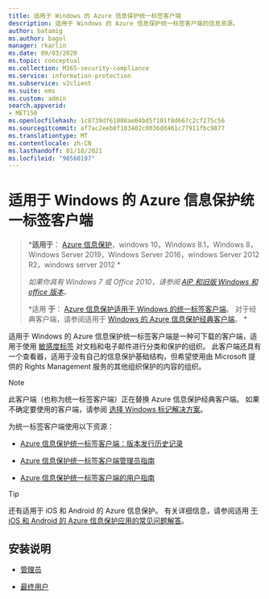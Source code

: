 ```yaml
---
title: 适用于 Windows 的 Azure 信息保护统一标签客户端
description: 适用于 Windows 的 Azure 信息保护统一标签客户端的信息资源。
author: batamig
ms.author: bagol
manager: rkarlin
ms.date: 09/03/2020
ms.topic: conceptual
ms.collection: M365-security-compliance
ms.service: information-protection
ms.subservice: v2client
ms.suite: ems
ms.custom: admin
search.appverid:
- MET150
ms.openlocfilehash: 1c8739df61008ae04bd5f101f8d667c2cf275c56
ms.sourcegitcommit: af7ac2eeb8f103402c0036dd461c77911fbc9877
ms.translationtype: MT
ms.contentlocale: zh-CN
ms.lasthandoff: 01/18/2021
ms.locfileid: "98560197"
---
```

# <a name="azure-information-protection-unified-labeling-client-for-windows"></a>适用于 Windows 的 Azure 信息保护统一标签客户端

>***适用于**： [Azure 信息保护](https://azure.microsoft.com/pricing/details/information-protection)，windows 10，Windows 8.1，Windows 8，Windows Server 2019，Windows Server 2016，windows Server 2012 R2，windows server 2012 *
>
>*如果你具有 Windows 7 或 Office 2010，请参阅 [AIP 和旧版 Windows 和 office 版本](../known-issues.md#aip-and-legacy-windows-and-office-versions)。*
>
>*适用 **于**： [Azure 信息保护适用于 Windows 的统一标签客户端](../faqs.md#whats-the-difference-between-the-azure-information-protection-classic-and-unified-labeling-clients)。 对于经典客户端，请参阅适用于 [Windows 的 Azure 信息保护经典客户端](aip-client.md)。 *

适用于 Windows 的 Azure 信息保护统一标签客户端是一种可下载的客户端，适用于使用 [敏感度标签](/microsoft-365/compliance/sensitivity-labels) 对文档和电子邮件进行分类和保护的组织。 此客户端还具有一个查看器，适用于没有自己的信息保护基础结构，但希望使用由 Microsoft 提供的 Rights Management 服务的其他组织保护的内容的组织。

> [!NOTE]
> 此客户端（也称为统一标签客户端）正在替换 Azure 信息保护经典客户端。 如果不确定要使用的客户端，请参阅 [选择 Windows 标记解决方案](use-client.md#choose-your-windows-labeling-solution)。

为统一标签客户端使用以下资源：

- [Azure 信息保护统一标签客户端：版本发行历史记录](unifiedlabelingclient-version-release-history.md)

- [Azure 信息保护统一标签客户端管理员指南](clientv2-admin-guide.md)

- [Azure 信息保护统一标签客户端的用户指南](clientv2-user-guide.md)

> [!TIP]
> 还有适用于 iOS 和 Android 的 Azure 信息保护。 有关详细信息，请参阅适用 [于 iOS 和 Android 的 Azure 信息保护应用的常见问题解答](mobile-app-faq.md)。

## <a name="install-instructions"></a>安装说明

- [管理员](clientv2-admin-guide-install.md)

- [最终用户](install-unifiedlabelingclient-app.md)